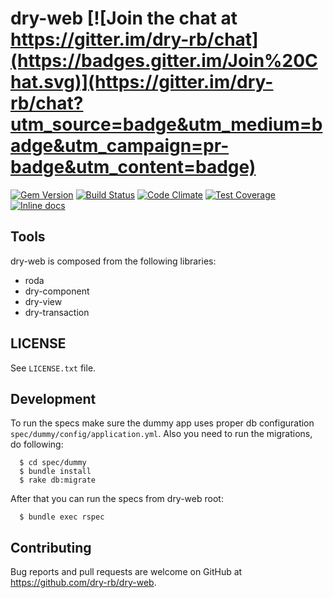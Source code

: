 [gem]: https://rubygems.org/gems/dry-web
[travis]: https://travis-ci.org/dry-rb/dry-web
[codeclimate]: https://codeclimate.com/github/dry-rb/dry-web
[inchpages]: http://inch-ci.org/github/dry-rb/dry-web/

# dry-web [![Join the chat at https://gitter.im/dry-rb/chat](https://badges.gitter.im/Join%20Chat.svg)](https://gitter.im/dry-rb/chat?utm_source=badge&utm_medium=badge&utm_campaign=pr-badge&utm_content=badge)

[![Gem Version](https://badge.fury.io/rb/dry-web.svg)][gem]
[![Build Status](https://travis-ci.org/dry-rb/dry-web.svg?branch=master)][travis]
[![Code Climate](https://codeclimate.com/github/dry-rb/dry-web/badges/gpa.svg)][codeclimate]
[![Test Coverage](https://codeclimate.com/github/dry-rb/dry-web/badges/coverage.svg)][codeclimate]
[![Inline docs](http://inch-ci.org/github/dry-rb/dry-web.svg?branch=master&style=flat)][inchpages]

## Tools

dry-web is composed from the following libraries:

* roda
* dry-component
* dry-view
* dry-transaction

## LICENSE

See `LICENSE.txt` file.

## Development

To run the specs make sure the dummy app uses proper db configuration `spec/dummy/config/application.yml`.
Also you need to run the migrations, do following:

```
  $ cd spec/dummy
  $ bundle install
  $ rake db:migrate
```

After that you can run the specs from dry-web root:

```
  $ bundle exec rspec
```

## Contributing

Bug reports and pull requests are welcome on GitHub at https://github.com/dry-rb/dry-web.
